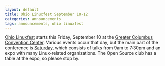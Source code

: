 ```yaml
---
layout: default
title: Ohio Linuxfest September 10-12
categories: announcements
tags: announcements, ohio linuxfest
---
```

[Ohio Linuxfest](http://ohiolinux.org/) starts this Friday, September 10 at the [Greater Columbus Convention Center](http://www.columbusconventions.com/directionsandmaps.php). Various events occur that day, but the main part of the conference is [Saturday](http://ohiolinux.org/sat10-schedule.html), which consists of talks from 9am to 7:30pm and an expo with many Linux-related organizations. The Open Source club has a table at the expo, so please stop by.
